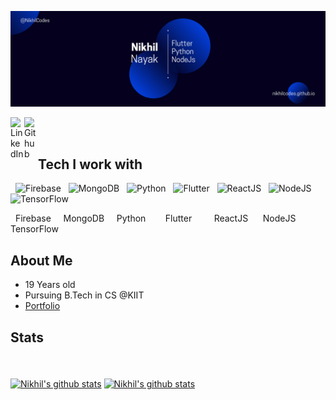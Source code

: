 ![Banner](https://raw.githubusercontent.com/NikhilCodes/NikhilCodes/master/res/banner.png)

<a href="https://www.linkedin.com/in/nikhil-nayak-3b0967179/?trk=public-profile-join-page"><img align="left" alt="LinkedIn" width="22px" src="https://cdn.jsdelivr.net/npm/simple-icons@v3/icons/linkedin.svg" /></a>
<a href="https://github.com/NikhilCodes"><img align="left" alt="Github" width="22px" src="https://cdn.jsdelivr.net/npm/simple-icons@v3/icons/github.svg" /></a>
<br />
<br />

## Tech I work with

&nbsp;
![Firebase](https://raw.githubusercontent.com/NikhilCodes/NikhilCodes/master/res/firebase.png)&nbsp;&nbsp;
![MongoDB](https://raw.githubusercontent.com/NikhilCodes/NikhilCodes/master/res/mongodb.png)&nbsp;&nbsp;
![Python](https://raw.githubusercontent.com/NikhilCodes/NikhilCodes/master/res/python.png)&nbsp;&nbsp;
![Flutter](https://raw.githubusercontent.com/NikhilCodes/NikhilCodes/master/res/flutter.png)&nbsp;&nbsp;
![ReactJS](https://raw.githubusercontent.com/NikhilCodes/NikhilCodes/master/res/react.png)&nbsp;&nbsp;
![NodeJS](https://raw.githubusercontent.com/NikhilCodes/NikhilCodes/master/res/node-js.png)&nbsp;&nbsp;
![TensorFlow](https://raw.githubusercontent.com/NikhilCodes/NikhilCodes/master/res/tensorflow.png)

&nbsp; Firebase &nbsp;&nbsp;&nbsp; MongoDB &nbsp;&nbsp;&nbsp; Python &nbsp;&nbsp;&nbsp;&nbsp;&nbsp;&nbsp; Flutter &nbsp;&nbsp;&nbsp;&nbsp;&nbsp;&nbsp;&nbsp; ReactJS &nbsp;&nbsp;&nbsp;&nbsp; NodeJS &nbsp;&nbsp; TensorFlow

## About Me
 + 19 Years old
 + Pursuing B.Tech in CS @KIIT
 + [Portfolio](https://nikhilcodes.github.io)

## Stats

<br />
<br />
<a href="https://github.com/NikhilCodes">
 <img align="center" src="https://github-readme-stats.vercel.app/api/top-langs/?username=nikhilcodes&hide=html&show_icons=true&theme=tokyonight" alt="Nikhil's github stats"/></a>
 
<a href="https://github.com/NikhilCodes">
 <img align="center" src="https://github-readme-stats.vercel.app/api?username=nikhilcodes&theme=radical&hide=issues&show_icons=true" alt="Nikhil's github stats"/></a>
